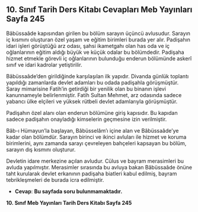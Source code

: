 ## 10. Sınıf Tarih Ders Kitabı Cevapları Meb Yayınları Sayfa 245

Bâbüssaâde kapısından girilen bu bölüm sarayın üçüncü avlusudur. Sarayın iç kısmını oluşturan özel yaşam ve eğitim birimleri burada yer alır. Padişahın idari işleri görüştüğü arz odası, şahsi ikametgahı olan has oda ve iç oğlanlarının eğitim aldığı büyük ve küçük odalar bu bölümdedir. Padişaha hizmet etmekle görevli iç oğlanlarının bulunduğu enderun bölümünde askerî sınıf ve idari kadrolar yetiştirilir.

Bâbüssaâde’den girildiğinde karşılaşılan ilk yapıdır. Divanda günlük toplantı yapıldığı zamanlarda devlet adamları bu odada padişahla görüşmüştür. Saray mimarisine Fatih’in getirdiği bir yenilik olan bu binanın işlevi kanunnameyle belirlenmiştir. Fatih Sultan Mehmet, arz odasında sadece yabancı ülke elçileri ve yüksek rütbeli devlet adamlarıyla görüşmüştür.

Padişahın özel alanı olan enderun bölümüne giriş kapısıdır. Bu kapıdan sadece padişahın onayladığı kimselerin geçmesine izin verilmiştir.

Bâb-ı Hümayun’la başlayan, Bâbüsselâm’ı içine alan ve Bâbüssaâde’ye kadar olan bölümdür. Sarayın birinci ve ikinci avluları ile hizmet ve koruma birimlerini, aynı zamanda sarayı çevreleyen bahçeleri kapsayan bu bölüm, sarayın dış kısmını oluşturur.

Devletin idare merkezine açılan avludur. Cülus ve bayram merasimleri bu avluda yapılmıştır. Merasimler sırasında bu avluya bakan Bâbüssaâde önüne taht kurularak devlet erkanının padişaha biatleri kabul edilmiş, bayram tebrikleşmeleri de burada icra edilmiştir.

* **Cevap**: **Bu sayfada soru bulunmamaktadır.**

**10. Sınıf Meb Yayınları Tarih Ders Kitabı Sayfa 245**